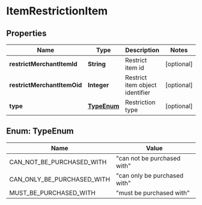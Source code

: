 

# ItemRestrictionItem


## Properties

| Name | Type | Description | Notes |
|------------ | ------------- | ------------- | -------------|
|**restrictMerchantItemId** | **String** | Restrict item id |  [optional] |
|**restrictMerchantItemOid** | **Integer** | Restrict item object identifier |  [optional] |
|**type** | [**TypeEnum**](#TypeEnum) | Restriction type |  [optional] |



## Enum: TypeEnum

| Name | Value |
|---- | -----|
| CAN_NOT_BE_PURCHASED_WITH | &quot;can not be purchased with&quot; |
| CAN_ONLY_BE_PURCHASED_WITH | &quot;can only be purchased with&quot; |
| MUST_BE_PURCHASED_WITH | &quot;must be purchased with&quot; |



